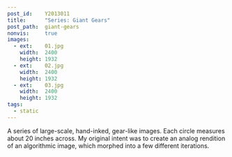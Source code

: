 ```yaml
---
post_id:    Y2013011
title:      "Series: Giant Gears"
post_path:  giant-gears
nonvis:     true
images:
  - ext:    01.jpg
    width:  2400
    height: 1932
  - ext:    02.jpg
    width:  2400
    height: 1932
  - ext:    03.jpg
    width:  2400
    height: 1932
tags:
  - static
---
```

A series of large-scale, hand-inked, gear-like images. Each circle measures about 20 inches across. My original intent was to create an analog rendition of an algorithmic image, which morphed into a few different iterations.